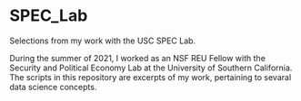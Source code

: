 # SPEC_Lab
Selections from my work with the USC SPEC Lab.

During the summer of 2021, I worked as an NSF REU Fellow with the Security and Political Economy Lab at the University of Southern California.
The scripts in this repository are excerpts of my work, pertaining to sevaral data science concepts.
